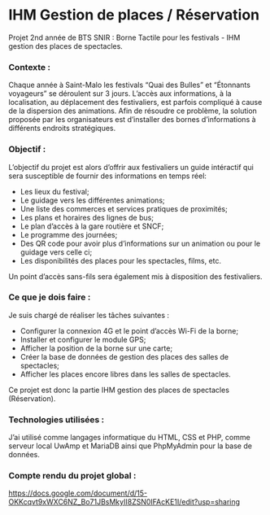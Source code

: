 # IHM Gestion de places / Réservation

Projet 2nd année de BTS SNIR : Borne Tactile pour les festivals - IHM gestion des places de spectacles.

### Contexte : 

Chaque année à Saint-Malo les festivals “Quai des Bulles” et “Étonnants voyageurs” se déroulent sur 3 jours.
L’accès aux informations, à la localisation, au déplacement des festivaliers, est parfois compliqué à cause de la dispersion des animations.
Afin de résoudre ce problème, la solution proposée par les organisateurs est d’installer des bornes d’informations à différents endroits stratégiques.

### Objectif :

L’objectif du projet est alors d’offrir aux festivaliers un guide intéractif qui sera susceptible de fournir des informations en temps réel:

- Les lieux du festival;
- Le guidage vers les différentes animations;
- Une liste des commerces et services pratiques de proximités;
- Les plans et horaires des lignes de bus;
- Le plan d’accès à la gare routière et SNCF;
- Le programme des journées;
- Des QR code pour avoir plus d’informations sur un animation ou pour le guidage vers celle ci;
- Les disponibilités des places pour les spectacles, films, etc.

Un point d’accès sans-fils sera également mis à disposition des festivaliers.

### Ce que je dois faire : 

Je suis chargé de réaliser les tâches suivantes :

- Configurer la connexion 4G et le point d’accès Wi-Fi de la borne;
- Installer et configurer le module GPS;
- Afficher la position de la borne sur une carte;
- Créer la base de données de gestion des places des salles de spectacles;
- Afficher les places encore libres dans les salles de spectacles.

Ce projet est donc la partie IHM gestion des places de spectacles (Réservation).

### Technologies utilisées :

J’ai utilisé comme langages informatique du HTML, CSS et PHP, comme serveur local UwAmp et MariaDB ainsi que PhpMyAdmin pour la base de données.

### Compte rendu du projet global :

https://docs.google.com/document/d/15-OKKcqvt9xWXC6NZ_Bo71JBsMkyII8ZSN0IFAcKE1I/edit?usp=sharing
